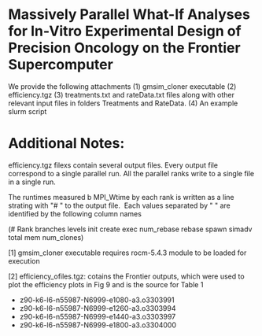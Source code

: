 # Massively Parallel What-If Analyses for In-Vitro Experimental Design of Precision Oncology on the Frontier Supercomputer

We provide the following attachments 
(1) gmsim_cloner executable
(2) efficiency.tgz
(3) treatments.txt and rateData.txt files along with other relevant input files in folders Treatments and RateData.
(4) An example slurm script 


Additional Notes:
=================

efficiency.tgz filexs contain several output files. Every output file correspond to a single parallel run. 
All the parallel ranks write to a single file in a single run.

The runtimes measured b MPI_Wtime by each rank is written as a line strating with "# " to the output file. 
Each values separated by " " are identified by the following column names

(# Rank branches levels init create exec num_rebase rebase spawn simadv total mem num_clones)


[1] gmsim_cloner executable requires rocm-5.4.3 module to be loaded for execution

[2] efficiency_ofiles.tgz: cotains the Frontier outputs, which were used to plot the efficiency plots in Fig 9 and is the source for Table 1 

  * z90-k6-l6-n55987-N6999-e1080-a3.o3303991
  * z90-k6-l6-n55987-N6999-e1260-a3.o3303994
  * z90-k6-l6-n55987-N6999-e1440-a3.o3303997
  * z90-k6-l6-n55987-N6999-e1800-a3.o3304000
